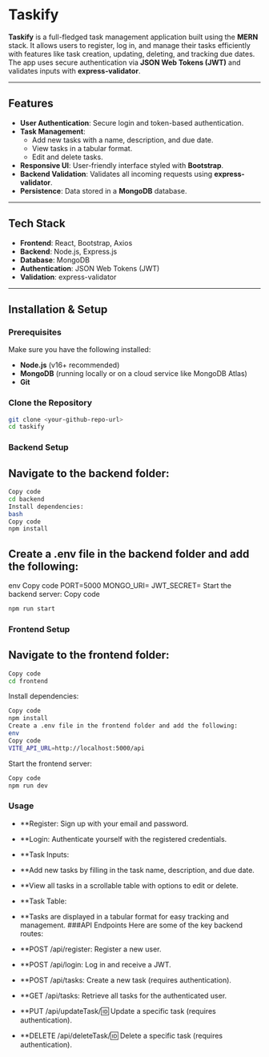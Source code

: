 # Taskify

**Taskify** is a full-fledged task management application built using the **MERN** stack. It allows users to register, log in, and manage their tasks efficiently with features like task creation, updating, deleting, and tracking due dates. The app uses secure authentication via **JSON Web Tokens (JWT)** and validates inputs with **express-validator**.

---

## Features

- **User Authentication**: Secure login and token-based authentication.
- **Task Management**:
  - Add new tasks with a name, description, and due date.
  - View tasks in a tabular format.
  - Edit and delete tasks.
- **Responsive UI**: User-friendly interface styled with **Bootstrap**.
- **Backend Validation**: Validates all incoming requests using **express-validator**.
- **Persistence**: Data stored in a **MongoDB** database.

---

## Tech Stack

- **Frontend**: React, Bootstrap, Axios
- **Backend**: Node.js, Express.js
- **Database**: MongoDB
- **Authentication**: JSON Web Tokens (JWT)
- **Validation**: express-validator

---

## Installation & Setup

### Prerequisites

Make sure you have the following installed:
- **Node.js** (v16+ recommended)
- **MongoDB** (running locally or on a cloud service like MongoDB Atlas)
- **Git**

### Clone the Repository

```bash
git clone <your-github-repo-url>
cd taskify
```

### Backend Setup
## Navigate to the backend folder:
```bash
Copy code
cd backend
Install dependencies:
bash
Copy code
npm install
```
## Create a .env file in the backend folder and add the following:
env
Copy code
PORT=5000
MONGO_URI=<your-mongo-connection-string>
JWT_SECRET=<your-jwt-secret>
Start the backend server:
Copy code
```bash
npm run start
```
### Frontend Setup
## Navigate to the frontend folder:
```bash
Copy code
cd frontend
```
Install dependencies:
```bash
Copy code
npm install
Create a .env file in the frontend folder and add the following:
env
Copy code
VITE_API_URL=http://localhost:5000/api
```
Start the frontend server:
```bash
Copy code
npm run dev
```
### Usage
- **Register: Sign up with your email and password.
- **Login: Authenticate yourself with the registered credentials.
- **Task Inputs:
- **Add new tasks by filling in the task name, description, and due date.
- **View all tasks in a scrollable table with options to edit or delete.
- **Task Table:
- **Tasks are displayed in a tabular format for easy tracking and management.
###API Endpoints
Here are some of the key backend routes:

- **POST /api/register: Register a new user.
- **POST /api/login: Log in and receive a JWT.
- **POST /api/tasks: Create a new task (requires authentication).
- **GET /api/tasks: Retrieve all tasks for the authenticated user.
- **PUT /api/updateTask/:id: Update a specific task (requires authentication).
- **DELETE /api/deleteTask/:id: Delete a specific task (requires authentication).
